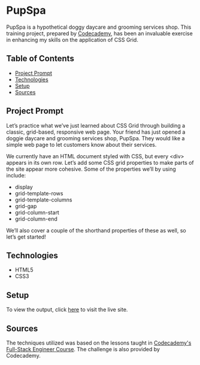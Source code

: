 # **PupSpa**

PupSpa is a hypothetical doggy daycare and grooming services shop. This training project, prepared by [Codecademy](https://www.codecademy.com/learn/paths/full-stack-engineer-career-path), has been an invaluable exercise in enhancing my skills on the application of CSS Grid.

## Table of Contents

- [Project Prompt](#project-prompt)
- [Technologies](#technologies)
- [Setup](#setup)
- [Sources](#sources)

## Project Prompt

Let’s practice what we’ve just learned about CSS Grid through building a classic, grid-based, responsive web page. Your friend has just opened a doggie daycare and grooming services shop, PupSpa. They would like a simple web page to let customers know about their services.

We currently have an HTML document styled with CSS, but every &lt;div&gt; appears in its own row. Let’s add some CSS grid properties to make parts of the site appear more cohesive. Some of the properties we’ll by using include:

- display
- grid-template-rows
- grid-template-columns
- grid-gap
- grid-column-start
- grid-column-end

We’ll also cover a couple of the shorthand properties of these as well, so let’s get started!

## Technologies

- HTML5
- CSS3

## Setup

To view the output, click [here](https://daniellabrador.github.io/codecademy-fs-pupspa/) to visit the live site.

## Sources

The techniques utilized was based on the lessons taught in [Codecademy's Full-Stack Engineer Course](https://www.codecademy.com/learn/paths/full-stack-engineer-career-path
). The challenge is also provided by Codecademy.
